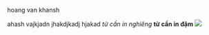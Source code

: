 hoang van khansh 

ahash vajkjadn jhakdjkadj hjakad 
*từ cần in nghiêng*
**từ cần in đậm**
<img src="D:\tailieu\anh\1.PNG">